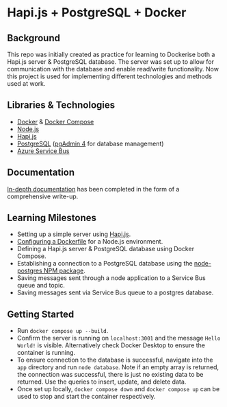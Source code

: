 # Hapi.js + PostgreSQL + Docker
## Background
This repo was initially created as practice for learning to Dockerise both a Hapi.js server & PostgreSQL database. The server was set up to allow for communication with the database and enable read/write functionality. Now this project is used for implementing different technologies and methods used at work.
## Libraries & Technologies
- [Docker](https://docs.docker.com/) & [Docker Compose](https://docs.docker.com/compose/)
- [Node.js](https://nodejs.org/en)
- [Hapi.js](https://hapi.dev/)
- [PostgreSQL](https://www.postgresql.org/) ([pgAdmin 4](https://www.pgadmin.org/) for database management)
- [Azure Service Bus](https://learn.microsoft.com/en-us/azure/service-bus-messaging/service-bus-messaging-overview)
## Documentation
[In-depth documentation](https://github.com/rtasalem/hapi-pg-docker/blob/main/DOCS.md) has been completed in the form of a comprehensive write-up.
## Learning Milestones
- Setting up a simple server using [Hapi.js](https://hapi.dev/tutorials/gettingstarted/?lang=en_US).
- [Configuring a Dockerfile](https://www.docker.com/blog/getting-started-with-docker-using-node-jspart-i/) for a Node.js environment.
- Defining a Hapi.js server & PostgreSQL database using Docker Compose.
- Establishing a connection to a PostgreSQL database using the [node-postgres NPM package](https://www.npmjs.com/package/pg).
- Saving messages sent through a node application to a Service Bus queue and topic.
- Saving messages sent via Service Bus queue to a postgres database.
## Getting Started
- Run `docker compose up --build`.
- Confirm the server is running on `localhost:3001` and the message `Hello World!` is visible. Alternatively check Docker Desktop to ensure the container is running.
- To ensure connection to the database is successful, navigate into the `app` directory and run `node database`. Note if an empty array is returned, the connection was successful, there is just no existing data to be returned. Use the queries to insert, update, and delete data.
- Once set up locally, `docker compose down` and `docker compose up` can be used to stop and start the container respectively.
